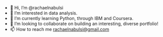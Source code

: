- 👋 Hi, I’m @rachaelnabulsi
- 👀 I’m interested in data analysis.
- 🌱 I’m currently learning Python, through IBM and Coursera.
- 💞️ I’m looking to collaborate on building an interesting, diverse portfolio!
- 📫 How to reach me rachaelnabulsi@gmail.com

<!---
rachaelnabulsi/rachaelnabulsi is a ✨ special ✨ repository because its `README.md` (this file) appears on your GitHub profile.
You can click the Preview link to take a look at your changes.
--->
